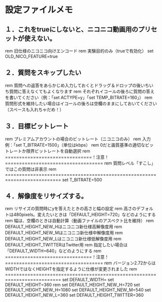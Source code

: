 # 設定ファイルメモ

## １．これをtrueにしないと、ニコニコ動画用のプリセットが使えない。
    
rem 旧仕様のニコニコ向けエンコード
rem 実験目的のみ（trueで有効化）
set OLD_NICO_FEATURE=true
    
## ２．質問をスキップしたい

rem 質問への返答をあらかじめ入力しておくとドラッグ＆ドロップの後いちいち質問に答えなくてもよくなります
rem それぞれイコールの後ろに質問の答えを書いてください（例：「set ACTYPE=y」「set TEMP_BITRATE=160」）
rem 質問形式を維持したい場合はイコールの後ろは空欄のままにしておいてください（スペースも入れちゃだめ！）

## ３．目標ビットレート

rem プレミアムアカウントの場合のビットレート（ニコニコのみ）
rem 入力例：「set T_BITRATE=1500」（単位はkbps）
rem 0だと画質基準の適切なビットレートか限界ビットレートを自動選択
rem ===============================！注意！===================================
rem 質問レベル「すこし」ではこの質問は非表示
rem ==========================================================================
set T_BITRATE=500

## ４．解像度をリサイズする。

rem リサイズの質問時にyを答えたときの高さと幅の設定
rem 高さのデフォルトは480pixels。変えたいときは「DEFAULT_HEIGHT=720」などのようにする
rem 幅は、空欄のときは自動計算（動画ファイルのアスペクト比を維持）
rem DEFAULT_HEIGHT_NEW_Hはニコニコ新仕様高解像度用
rem DEFAULT_HEIGHT_NEW_Mはニコニコ新仕様中解像度用
rem DEFAULT_HEIGHT_NEW_Lはニコニコ新仕様低解像度用
rem DEFAULT_HEIGHT_TWITTERはTwitter用
rem 指定したい場合は「DEFAULT_WIDTH=640」などのようにする
rem ===============================！注意！===================================
rem バージョン2.72からはWIDTHではなくHEIGHTを指定するように仕様が変更されました
rem ==========================================================================
set DEFAULT_WIDTH=
set DEFAULT_HEIGHT=360
rem set DEFAULT_HEIGHT_NEW_H=720
set DEFAULT_HEIGHT_NEW_H=1080
set DEFAULT_HEIGHT_NEW_M=540
set DEFAULT_HEIGHT_NEW_L=360
set DEFAULT_HEIGHT_TWITTER=360
